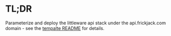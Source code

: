 # TL;DR

Parameterize and deploy the littleware api stack under the api.frickjack.com domain - see the [tempalte README](../../../../../../lib/cloudformation/cellSetup/api/README.md) for details.